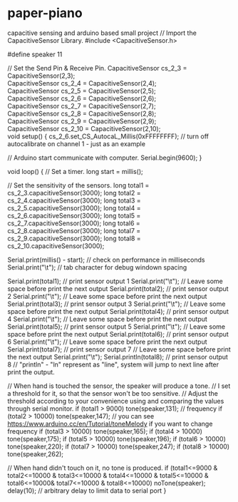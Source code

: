 # paper-piano
capacitive sensing and arduino based small project
// Import the CapacitiveSensor Library.
#include <CapacitiveSensor.h>


 
#define speaker 11


// Set the Send Pin & Receive Pin.
CapacitiveSensor   cs_2_3 = CapacitiveSensor(2,3);        
CapacitiveSensor   cs_2_4 = CapacitiveSensor(2,4);         
CapacitiveSensor   cs_2_5 = CapacitiveSensor(2,5);     
CapacitiveSensor   cs_2_6 = CapacitiveSensor(2,6);     
CapacitiveSensor   cs_2_7 = CapacitiveSensor(2,7);      
CapacitiveSensor   cs_2_8 = CapacitiveSensor(2,8);         
CapacitiveSensor   cs_2_9 = CapacitiveSensor(2,9);  
CapacitiveSensor   cs_2_10 = CapacitiveSensor(2,10);  
void setup() 
{
  cs_2_6.set_CS_AutocaL_Millis(0xFFFFFFFF);     // turn off autocalibrate on channel 1 - just as an example
  
  // Arduino start communicate with computer.
  Serial.begin(9600);
}


void loop() {
   // Set a timer.
  long start = millis();
  
  // Set the sensitivity of the sensors.
  long total1 =  cs_2_3.capacitiveSensor(3000);
  long total2 =  cs_2_4.capacitiveSensor(3000);
  long total3 =  cs_2_5.capacitiveSensor(3000);
  long total4 =  cs_2_6.capacitiveSensor(3000);
  long total5 =  cs_2_7.capacitiveSensor(3000);
  long total6 =  cs_2_8.capacitiveSensor(3000);
  long total7 =  cs_2_9.capacitiveSensor(3000);
  long total8 =  cs_2_10.capacitiveSensor(3000);
  


  Serial.print(millis() - start);        // check on performance in milliseconds
  Serial.print("\t");                    // tab character for debug windown spacing

  Serial.print(total1);                  // print sensor output 1
  Serial.print("\t");                    // Leave some space before print the next output
  Serial.print(total2);                  // print sensor output 2
  Serial.print("\t");                    // Leave some space before print the next output
  Serial.print(total3);                  // print sensor output 3
  Serial.print("\t");                    // Leave some space before print the next output
  Serial.print(total4);                  // print sensor output 4
  Serial.print("\t");                    // Leave some space before print the next output
  Serial.print(total5);                  // print sensor output 5
  Serial.print("\t");                    // Leave some space before print the next output
  Serial.print(total6);                  // print sensor output 6
  Serial.print("\t");                    // Leave some space before print the next output
  Serial.print(total7);                   // print sensor output 7
                                          // Leave some space before print the next output
  Serial.print("\t");
  Serial.println(total8);                 // print sensor output 8
                                         // "println" - "ln" represent as "line", system will jump to next line after print the output.
  
  
  
  
  // When hand is touched the sensor, the speaker will produce a tone.
  // I set a threshold for it, so that the sensor won't be too sensitive.
  // Adjust the threshold according to your convenience using and comparing the values through serial monitor.
  if (total1 > 9000) tone(speaker,131);   // frequency
  if (total2 > 10000) tone(speaker,147);   // you can see https://www.arduino.cc/en/Tutorial/toneMelody if you want to change frequency
  if (total3 > 10000) tone(speaker,165);
  if (total4 > 10000) tone(speaker,175);
  if (total5 > 10000) tone(speaker,196);
  if (total6 > 10000) tone(speaker,220);
  if (total7 > 10000) tone(speaker,247);
  if (total8 > 10000) tone(speaker,262);
  
  // When hand didn't touch on it, no tone is produced.
  if (total1<=9000  &  total2<=10000  &  total3<=10000 & total4<=10000  &  total5<=10000 &  total6<=10000&  total7<=10000 &  total8<=10000)
    noTone(speaker);
delay(10);
                               // arbitrary delay to limit data to serial port 
}
